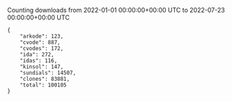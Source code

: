
Counting downloads from 2022-01-01 00:00:00+00:00 UTC to 2022-07-23 00:00:00+00:00 UTC

```
{
    "arkode": 123,
    "cvode": 887,
    "cvodes": 172,
    "ida": 272,
    "idas": 116,
    "kinsol": 147,
    "sundials": 14507,
    "clones": 83881,
    "total": 100105
}
```
